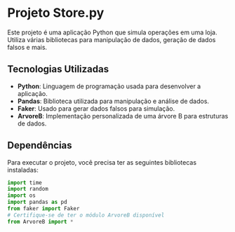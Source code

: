 # Projeto Store.py

Este projeto é uma aplicação Python que simula operações em uma loja. Utiliza várias bibliotecas para manipulação de dados, geração de dados falsos e mais.

## Tecnologias Utilizadas

- **Python**: Linguagem de programação usada para desenvolver a aplicação.
- **Pandas**: Biblioteca utilizada para manipulação e análise de dados.
- **Faker**: Usado para gerar dados falsos para simulação.
- **ArvoreB**: Implementação personalizada de uma árvore B para estruturas de dados.

## Dependências

Para executar o projeto, você precisa ter as seguintes bibliotecas instaladas:

```python
import time
import random
import os
import pandas as pd
from faker import Faker
# Certifique-se de ter o módulo ArvoreB disponível
from ArvoreB import *
